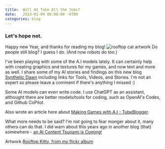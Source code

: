 ```yaml
---
title:  Will AI Take All the Jobs?
date:   2023-01-09 00:00:00 -0700
categories: blog 
---
```

### Let's hope not.
Happy new Year, and thanks for reading my blog!
![rooftop cat artwork](https://live.staticflickr.com/65535/52380387701_01b8cd1838_o.jpg)
Do people still blog? I guess I do. (And now robots do too.)

I've been playing with some of the A.I models lately. It can certainly help with creating graphics and textures for my games, and now text and more as well.
I share some of my AI stories and findings on this new blog [Synthetic Dawn](https://syntheticdawn.blogspot.com)
including links for Tools, Videos, and Stories.
I'm not an expert so please leave a comment if there's anything I missed :)

Some AI models can even write code. I use ChatGPT as an assistant, 
althought there are better models/tools for coding, such as OpenAI's Codex, and Github CoPilot. 

Also wrote an article here about [Making Games with A.I - TubeBlogger](https://tubeblogger.blogspot.com/2022/12/can-ai-make-video-games.html).

What more needs to be said? I'm not going to fear monger about it, many others can do that. I did warn about this years
ago in another blog (that) somewhere - [an AI Content Tsunami is Coming!](https://nickoblogs.blogspot.com/2019/09/an-ai-content-tsunami-is-coming.html)

Artwork [Rooftop Kitty, from my flickr album](https://www.flickr.com/photos/62732518@N04/albums)
